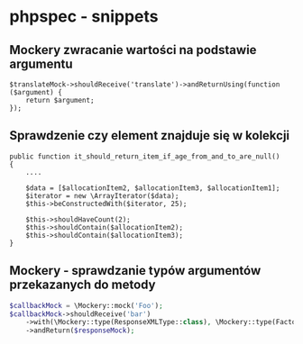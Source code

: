 # phpspec - snippets

## Mockery zwracanie wartości na podstawie argumentu

```
$translateMock->shouldReceive('translate')->andReturnUsing(function ($argument) {
    return $argument;
});
```

## Sprawdzenie czy element znajduje się w kolekcji

```
public function it_should_return_item_if_age_from_and_to_are_null()
{
    ....

    $data = [$allocationItem2, $allocationItem3, $allocationItem1];
    $iterator = new \ArrayIterator($data);
    $this->beConstructedWith($iterator, 25);

    $this->shouldHaveCount(2);
    $this->shouldContain($allocationItem2);
    $this->shouldContain($allocationItem3);
}
```

## Mockery - sprawdzanie typów argumentów przekazanych do metody

``` php
$callbackMock = \Mockery::mock('Foo');
$callbackMock->shouldReceive('bar')
    ->with(\Mockery::type(ResponseXMLType::class), \Mockery::type(Factory::class))
    ->andReturn($responseMock);
```
